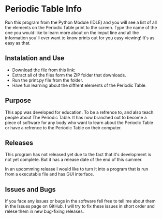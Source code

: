 # Periodic Table Info
Run this program from the Python Module (IDLE) and you will see a list of all the elements on the Periodic Table print to the screen. Type the name of the one you would like to learn more about on the imput line and all the information you'll ever want to know prints out for you easy viewing! It's as easy as that.

## Instalation and Use
- Download the file from this link: 
- Extract all of the files form the ZIP folder that downloads.
- Run the print.py file from the folder.
- Have fun learning about the diffrent elements of the Periodic Table.

## Purpose
This app was developed for education. To be a refrence to, and also teach people about The Periodic Table. It has now branched out to become a piece of software for any body who want to learn about the Periodic Table or have a refrence to the Periodic Table on their computer.

## Releases
This program has not released yet due to the fact that it's development is not yet complete. But it has a release date of the end of this summer.


In an upcomming release I would like to turn it into a program that is run from a executable file and has GUI interface.

## Issues and Bugs
If you face any issues or bugs in the software fell free to tell me about them in the Issues page on GitHub. 
I will try to fix these issues in short order and relese them in new bug-fixing releases.
